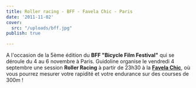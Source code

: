 ```yaml
---
title: Roller racing - BFF - Favela Chic - Paris
date: '2011-11-02'
cover:
  src: "/uploads/bff.jpg"
publish: true

---
```

A l'occasion de la 5ème édition du **BFF "Bicycle Film Festival"** qui se déroule du 4 au 6 novembre à Paris. Guidoline organise le vendredi 4 septembre une session **Roller Racing** à partir de 23h30 à la [**Favela Chic**](http://www.favelachic.com), où vous pourrez mesurer votre rapidité et votre endurance sur des courses de 300m !
